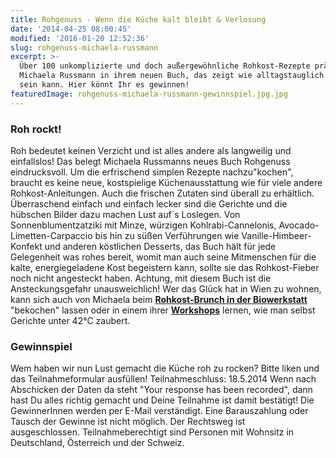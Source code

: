 ```yaml
---
title: Rohgenuss - Wenn die Küche kalt bleibt & Verlosung
date: '2014-04-25 08:00:45'
modified: '2016-01-20 12:52:36'
slug: rohgenuss-michaela-russmann
excerpt: >-
  Über 100 unkomplizierte und doch außergewöhnliche Rohkost-Rezepte präsentiert
  Michaela Russmann in ihrem neuen Buch, das zeigt wie alltagstauglich Raw Food
  sein kann. Hier könnt Ihr es gewinnen!
featuredImage: rohgenuss-michaela-russmann-gewinnspiel.jpg.jpg
---
```


### Roh rockt!

Roh bedeutet keinen Verzicht und ist alles andere als langweilig und einfallslos! Das belegt Michaela Russmanns neues Buch Rohgenuss eindrucksvoll. Um die erfrischend simplen Rezepte nachzu"kochen", braucht es keine neue, kostspielige Küchenausstattung wie für viele andere Rohkost-Anleitungen. Auch die frischen Zutaten sind überall zu erhältlich. Überraschend einfach und einfach lecker sind die Gerichte und die hübschen Bilder dazu machen Lust auf´s Loslegen. [<!-- Image removed (no copyright): rohgenuss-gerichte.jpg -->](https://www.veganblatt.com/i/rohgenuss-gerichte.jpg) Von Sonnenblumentzatziki mit Minze, würzigen Kohlrabi-Cannelonis, Avocado-Limetten-Carpaccio bis hin zu süßen Verführungen wie Vanille-Himbeer-Konfekt und anderen köstlichen Desserts, das Buch hält für jede Gelegenheit was rohes bereit, womit man auch seine Mitmenschen für die kalte, energiegeladene Kost begeistern kann, sollte sie das Rohkost-Fieber noch nicht angesteckt haben. Achtung, mit diesem Buch ist die Ansteckungsgefahr unausweichlich! Wer das Glück hat in Wien zu wohnen, kann sich auch von Michaela beim [**Rohkost-Brunch in der Biowerkstatt**](https://www.veganblatt.com/rohkost-brunch-biowerkstatt-wien) "bekochen" lassen oder in einem ihrer **[Workshops](http://www.rohgenuss.at/workshops-seminare/)** lernen, wie man selbst Gerichte unter 42°C zaubert.

### Gewinnspiel

Wem haben wir nun Lust gemacht die Küche roh zu rocken? Bitte liken und das Teilnahmeformular ausfüllen! Teilnahmeschluss: 18.5.2014 Wenn nach Abschicken der Daten da steht "Your response has been recorded", dann hast Du alles richtig gemacht und Deine Teilnahme ist damit bestätigt! Die GewinnerInnen werden per E-Mail verständigt. Eine Barauszahlung oder Tausch der Gewinne ist nicht möglich. Der Rechtsweg ist ausgeschlossen. Teilnahmeberechtigt sind Personen mit Wohnsitz in Deutschland, Österreich und der Schweiz.
